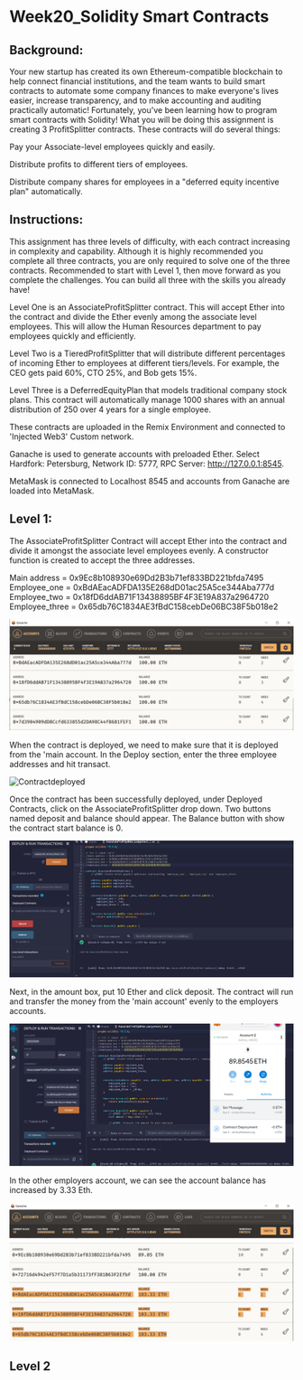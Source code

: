 # Week20_Solidity Smart Contracts

## Background:


Your new startup has created its own Ethereum-compatible blockchain to help connect financial institutions, and the team wants to build smart contracts to automate some company finances to make everyone's lives easier, increase transparency, and to make accounting and auditing practically automatic! Fortunately, you've been learning how to program smart contracts with Solidity! What you will be doing this assignment is creating 3 ProfitSplitter contracts. These contracts will do several things:

Pay your Associate-level employees quickly and easily.

Distribute profits to different tiers of employees.

Distribute company shares for employees in a "deferred equity incentive plan" automatically.

## Instructions:

This assignment has three levels of difficulty, with each contract increasing in complexity and capability. Although it is highly recommended you complete all three contracts, you are only required to solve one of the three contracts. Recommended to start with Level 1, then move forward as you complete the challenges. You can build all three with the skills you already have!

Level One is an AssociateProfitSplitter contract. This will accept Ether into the contract and divide the Ether evenly among the associate level employees. This will allow the Human Resources department to pay employees quickly and efficiently.

Level Two is a TieredProfitSplitter that will distribute different percentages of incoming Ether to employees at different tiers/levels. For example, the CEO gets paid 60%, CTO 25%, and Bob gets 15%.

Level Three is a DeferredEquityPlan that models traditional company stock plans. This contract will automatically manage 1000 shares with an annual distribution of 250 over 4 years for a single employee.

These contracts are uploaded in the Remix Environment and connected to 'Injected Web3' Custom network.

Ganache is used to generate accounts with preloaded Ether. Select Hardfork: Petersburg, Network ID: 5777, RPC Server: http://127.0.0.1:8545.

MetaMask is connected to Localhost 8545 and accounts from Ganache are loaded into MetaMask.

## Level 1:

The AssociateProfitSplitter Contract will accept Ether into the contract and divide it amongst the associate level employees evenly. A constructor function is created to accept the three addresses. 


Main address = 0x9Ec8b108930e69Dd2B3b71ef833BD221bfda7495
Employee_one = 0xBdAEacADFDA135E268dD01ac25A5ce344Aba777d
Employee_two = 0x18fD6ddAB71F13438895BF4F3E19A837a2964720
Employee_three = 0x65db76C1834AE3fBdC158cebDe06BC38F5b018e2

![Ganache](Screenshots/Ganache.png)

When the contract is deployed, we need to make sure that it is deployed from the 'main account. In the Deploy section, enter the three employee addresses and hit transact.

![Contractdeployed](Screenshots/contract1deploy.png)

Once the contract has been successfully deployed, under Deployed Contracts, click on the AssociateProfitSplitter drop down. Two buttons named deposit and balance should appear. The Balance button with show the contract start balance is 0.

![Contractdeployed](Screenshots/contract_deploy_balance_0.png)

Next, in the amount box, put 10 Ether and click deposit. The contract will run and transfer the money from the 'main account' evenly to the employers accounts.

![Etherout](Screenshots/10ether_out_of_main_account.png)

In the other employers account, we can see the account balance has increased by 3.33 Eth.

![Etherout](Screenshots/Ganache_new_balance.png)

## Level 2

